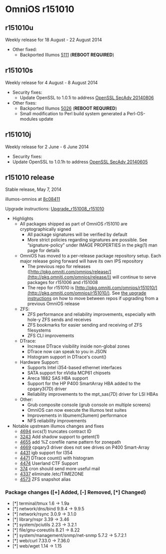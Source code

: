 OmniOS r151010
==============

## r151010u

Weekly release for 18 August - 22 August 2014

* Other fixed:
  * Backported Illumos [5111](https://illumos.org/issues/5111) (**REBOOT REQUIRED**)

## r151010s

Weekly release for 4 August - 8 August 2014

* Security fixes:
  * Update OpenSSL to 1.0.1i to address [OpenSSL SecAdv 20140806](https://www.openssl.org/news/secadv_20140806.txt)
* Other fixes:
  * Backported Illumos [5026](https://illumos.org/issues/5026) (**REBOOT REQUIRED**)
  * Small modification to Perl build system generated a Perl-OS-modules update

## r151010j

Weekly release for 2 June - 6 June 2014

* Security fixes:
 * Update OpenSSL to 1.0.1h to address [OpenSSL SecAdv 20140605](https://www.openssl.org/news/secadv_20140605.txt)

## r151010 release

Stable release, May 7, 2014

illumos-omnios at
[8c08411](https://omnios.omniti.com/changeset.php/core/illumos-omnios/8c084111cb2add343e3a1b8fbca6c3636b129acf)

Upgrade instructions: [Upgrade_r151008_r151010](Upgrade_r151008_r151010.md)

* Highlights
  * All packages shipped as part of OmniOS r151010 are cryptographically signed
    * All package signatures will be verified by default
    * More strict policies regarding signatures are possible. See “signature-policy”
      under IMAGE PROPERTIES in the pkg(1) man page for details
  * OmniOS has moved to a per-release package repository setup. Each major release
    going forward will have its own IPS repository
    * The previous repo for releases ([http://pkg.omniti.com/omnios/release/](http://pkg.omniti.com/omnios/release/)) 
      will continue to serve packages for r151006 and r151008
    * The repo for r151010 is [http://pkg.omniti.com/omnios/r151010/](http://pkg.omniti.com/omnios/r151010/).
      See [the upgrade instructions](Upgrade_r151008_r151010.md) on how to move between repos if upgrading
      from a previous OmniOS release
  * ZFS:
    * ZFS performance and reliability improvements, especially with hole-y ZFS sends and receives
    * ZFS bookmarks for easier sending and receiving of ZFS filesystems
    * ZFS CLI improvements
  * DTrace:
    * Increase DTrace visibility inside non-global zones
    * DTrace now can speak to you in JSON
    * Histogram support in DTrace's count()
  * Hardware Support:
    * Supports Intel i354-based ethernet interfaces
    * SATA support for nVidia MCP61 chipsets
    * Areca 1882 SAS HBA support
    * Support for the HP P400 SmartArray HBA added to the cpqary3(7D) driver
    * Reliability improvements to the mpt_sas(7D) driver for LSI HBAs
  * Other:
    * Grub composite console (grub console on multiple screens)
    * OmniOS can now execute the Illumos test suites
    * Improvements in libumem(3umem) performance
    * NFS reliability improvements
* Notable upstream illumos changes and fixes
  * [4694](https://www.illumos.org/issues/4694) svcs(1) truncates contract ID
  * [3243](https://www.illumos.org/issues/3243) Add shadow support to getent(1)
  * [4655](https://www.illumos.org/issues/4655) add %Z corefile name pattern for zonepath
  * [4669](https://www.illumos.org/issues/4669) cpqary3 driver does not see drives on P400 Smart-Array
  * [4431](https://www.illumos.org/issues/4431) igb support for I354
  * [4471](https://www.illumos.org/issues/4471) DTrace count() with histogram
  * [4474](https://www.illumos.org/issues/4474) Userland CTF Support
  * [374](https://www.illumos.org/issues/374) cron should send more useful mail
  * [4337](https://www.illumos.org/issues/4337) eliminate /etc/TIMEZONE
  * [4573](https://www.illumos.org/issues/4573) ZFS snapshot alias
  
### Package changes ([+] Added, [-] Removed, [*] Changed)

* [*] terminal/tmux 1.6 -> 1.9a
* [*] network/dns/bind 9.9.4 -> 9.9.5
* [*] network/rsync 3.0.9 -> 3.1.0
* [*] library/nspr 3.39 -> 3.46
* [*] system/pciutils 2.23 -> 3.2.1
* [*] file/gnu-coreutils 8.21 -> 8.22
* [*] system/management/snmp/net-snmp 5.7.2 -> 5.7.2.1
* [*] web/curl 7.33.0 -> 7.36.0
* [*] web/wget 1.14 -> 1.15
